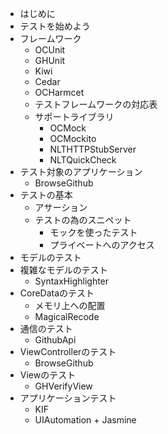 * はじめに
* テストを始めよう
* フレームワーク
  * OCUnit
  * GHUnit
  * Kiwi
  * Cedar
  * OCHarmcet
  * テストフレームワークの対応表
  * サポートライブラリ
    * OCMock
    * OCMockito
    * NLTHTTPStubServer
    * NLTQuickCheck
* テスト対象のアプリケーション
  * BrowseGithub
* テストの基本
  * アサーション
  * テストの為のスニペット
    * モックを使ったテスト
    * プライベートへのアクセス
* モデルのテスト
* 複雑なモデルのテスト
  * SyntaxHighlighter
* CoreDataのテスト
  * メモリ上への配置
  * MagicalRecode
* 通信のテスト
  * GithubApi
* ViewControllerのテスト
  * BrowseGithub
* Viewのテスト
  * GHVerifyView
* アプリケーションテスト
  * KIF
  * UIAutomation + Jasmine
